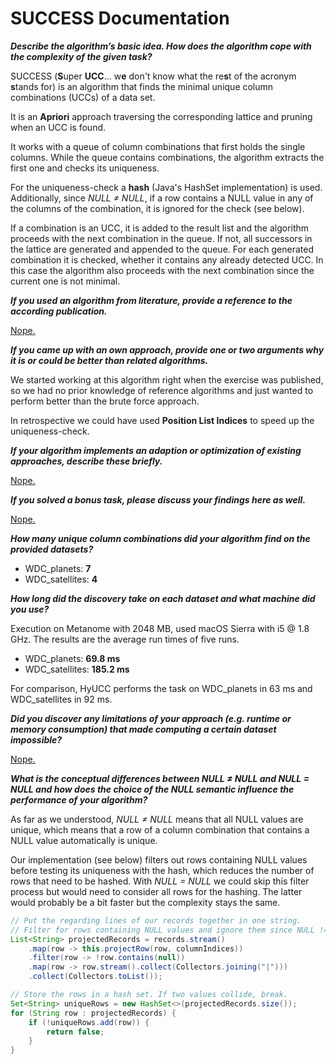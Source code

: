 # SUCCESS Documentation

**_Describe the algorithm’s basic idea. How does the algorithm cope with the complexity of the given task?_**

SUCCESS (**S**uper **UCC**... w**e** don't know what the re**s**t of the acronym **s**tands for) is an algorithm that finds the minimal unique column combinations (UCCs) of a data set.

It is an **Apriori** approach traversing the corresponding lattice and pruning when an UCC is found.

It works with a queue of column combinations that first holds the single columns. While the queue contains combinations, the algorithm extracts the first one and checks its uniqueness.

For the uniqueness-check a **hash** (Java's HashSet implementation) is used. Additionally, since _NULL ≠ NULL_, if a row contains a NULL value in any of the columns of the combination, it is ignored for the check (see below).

If a combination is an UCC, it is added to the result list and the algorithm proceeds with the next combination in the queue. If not, all successors in the lattice are generated and appended to the queue. For each generated combination it is checked, whether it contains any already detected UCC. In this case the algorithm also proceeds with the next combination since the current one is not minimal.

**_If you used an algorithm from literature, provide a reference to the according publication._**

[Nope.](https://media.giphy.com/media/3og0IwGidh5DYVDnzi/giphy.gif)

**_If you came up with an own approach, provide one or two arguments why it is or could be better than related algorithms._**

We started working at this algorithm right when the exercise was published, so we had no prior knowledge of reference algorithms and just wanted to perform better than the brute force approach.

In retrospective we could have used **Position List Indices** to speed up the uniqueness-check.

**_If your algorithm implements an adaption or optimization of existing approaches, describe these briefly._**

[Nope.](https://media.giphy.com/media/kGCuRgmbnO9EI/giphy.gif)

**_If you solved a bonus task, please discuss your findings here as well._**

[Nope.](https://media.giphy.com/media/3oeSAYNUIwvGwl5RRK/giphy.gif)

**_How many unique column combinations did your algorithm find on the provided datasets?_**

* WDC_planets: **7**
* WDC_satellites: **4**

**_How long did the discovery take on each dataset and what machine did you use?_**

Execution on Metanome with 2048 MB, used macOS Sierra with i5 @ 1.8 GHz. The results are the average run times of five runs.

* WDC_planets: **69.8 ms**
* WDC_satellites: **185.2 ms**

For comparison, HyUCC performs the task on WDC_planets in 63 ms and WDC_satellites in 92 ms.

**_Did you discover any limitations of your approach (e.g. runtime or memory consumption) that made computing a certain dataset impossible?_**

[Nope.](https://media.giphy.com/media/W5YVAfSttCqre/giphy.gif)

**_What is the conceptual differences between NULL ≠ NULL and NULL = NULL and how does the choice of the NULL semantic influence the performance of your algorithm?_**

As far as we understood, _NULL ≠ NULL_ means that all NULL values are unique, which means that a row of a column combination that contains a NULL value automatically is unique.

Our implementation (see below) filters out rows containing NULL values before testing its uniqueness with the hash, which reduces the number of rows that need to be hashed. With _NULL = NULL_ we could skip this filter process but would need to consider all rows for the hashing. The latter would probably be a bit faster but the complexity stays the same.

```java
// Put the regarding lines of our records together in one string.
// Filter for rows containing NULL values and ignore them since NULL != NULL.
List<String> projectedRecords = records.stream()
	.map(row -> this.projectRow(row, columnIndices))
	.filter(row -> !row.contains(null))
	.map(row -> row.stream().collect(Collectors.joining("|")))
	.collect(Collectors.toList());

// Store the rows in a hash set. If two values collide, break.
Set<String> uniqueRows = new HashSet<>(projectedRecords.size());
for (String row : projectedRecords) {
	if (!uniqueRows.add(row)) {
		return false;
	}
}
```
